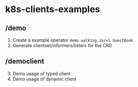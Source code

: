 k8s-clients-examples
==========

## /demo
1. Create a example operator `demo.walk1ng.io/v1 GuestBook`
2. Generate clientset/informers/listers for the CRD
## /democlient
3. Demo usage of typed client
4. Demo usage of dynamic client

